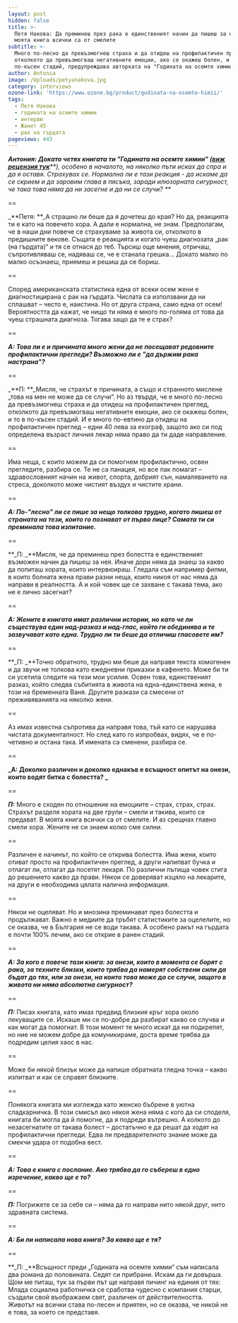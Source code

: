 ```yaml
---
layout: post
hidden: false
title: >-
  Петя Накова: Да преминеш през рака е единственият начин да пишеш за него. В
  моята книга всички са от смелите
subtitle: >-
  Много по-лесно да превъзмогнеш страха и да отидеш на профилактичен преглед,
  отколкото да превъзмогваш негативните емоции, ако се окажеш болен, и то в
  по-късен стадий, предупреждава авторката на "Годината на осемте химии"
author: Antonia
image: /Uploads/petyanakova.jpg
category: interviews
ozone-link: 'https://www.ozone.bg/product/godinata-na-osemte-himii/'
tags:
  - Петя Накова
  - годината на осемте химии
  - интервю
  - Жанет 45
  - рак на гърдата
pageviews: 443
---
```

_**Антония: Докато четях книгата ти "Годината на осемте химии" (**_[_**виж рецензия тук**_](https://literaturnirazgovori.com/bookreviews/2019/02/15/10-23-%D1%80%D0%B5%D1%86%D0%B5%D0%BD%D0%B7%D0%B8%D1%8F-%D0%BF%D0%B5%D1%82%D1%8F-%D0%BD%D0%B0%D0%BA%D0%BE%D0%B2%D0%B0-%D0%B3%D0%BE%D0%B4%D0%B8%D0%BD%D0%B0%D1%82%D0%B0-%D0%BD%D0%B0-%D0%BE%D1%81%D0%B5%D0%BC%D1%82%D0%B5-%D1%85%D0%B8%D0%BC%D0%B8%D0%B8.html)_**), особено в началото, на няколко пъти исках да спра и да я оставя. Страхувах се. Нормална ли е тази реакция - да искаме да се скрием и да заровим глава в пясъка, заради илюзорната сигурност, че така това няма да ни засегне и да ни се случи? **_

\==

_**Петя: **_А страшно ли беше да я дочетеш до края? Но да, реакцията ти е като на повечето хора. А дали е нормална, не знам. Предполагам, че в наши дни повече се страхуваме за живота си, отколкото в предишните векове. Същата е реакцията и когато чуеш диагнозата „рак (на гърдата)“ и тя се отнася до теб. Търсиш още мнения, отричаш, съпротивляваш се, надяваш се, че е станала грешка… Докато малко по малко осъзнаеш, приемеш и решиш да се бориш.

\==

Според американската статистика една от всеки осем жени е диагностицирана с рак на гърдата. Числата са използвани да ни сплашват – често е, наистина. Но от друга страна, само една от осем!  Вероятността да кажат, че нищо ти няма е много по-голяма от това да чуеш страшната диагноза. Тогава защо да те е страх? 

\==

_**А: Това ли е и причината много жени да не посещават редовните профилактични прегледи? Възможно ли е "да държим рака настрана"?**_

\==

_**П: **_Мисля, че страхът е причината, а също и странното мислене „това на мен не може да се случи“. Но аз твърдя, че е много по-лесно да превъзмогнеш страха и да отидеш на профилактичен преглед, отколкото да превъзмогваш негативните емоции, ако се окажеш болен, и то в по-късен стадий. И е много по-евтино да отидеш на профилактичен преглед – едни 40 лева за ехограф, защото ако си под определена възраст личния лекар няма право да ти даде направление. 

\==

Има неща, с които можем да си помогнем профилактично, освен прегледите, разбира се. Те не са панацея, но все пак помагат – здравословният начин на живот, спорта, добрият сън, намаляването на стреса, доколкото може чистият въздух и чистите храни. 

\==

**_А: По-"лесно" ли се пише за нещо толкова трудно, когато пишеш от страната на тези, които го познават от първо лице? Самата ти си преминала това изпитание._**

\==

**_П: _**Мисля, че да преминеш през болестта е единственият възможен начин да пишеш за нея. Иначе дори няма да знаеш за какво да попиташ хората, които интервюираш. Гледала съм например филми, в които болната жена прави разни неща, които никоя от нас няма да направи в реалността. А и кой човек ще се захване с такава тема, ако не е лично засегнат?

\==

**_А: Жените в книгата имат различни истории, но като че ли съществува един над-разказ и над-глас, който ги обединява и те зазвучават като една. Трудно ли ти беше да отличиш гласовете им?_**

\==

**_П: _**Точно обратното, трудно ми беше да направя текста хомогенен и да звучи не толкова като ежедневни приказки в кафенето. Може би ти си усетила следите на тези мои усилия. Освен това, единственият разказ, който следва събитията в живота на една-единствена жена, е този на бременната Ваня. Другите разкази са смесени от преживяванията на няколко жени. 

\==

Аз имах известна съпротива да направя това, тъй като се нарушава чистата документалност. Но след като го изпробвах, видях, че е по-четивно и остана така. И имената са сменени, разбира се.  

\==

**_А: Доколко различен и доколко еднакъв е всъщност опитът на онези, които водят битка с болестта? _**

\==

**_П:_** Много е сходен по отношение на емоциите – страх, страх, страх. Страхът разделя хората на две групи – смели и такива, които се предават. В моята книга всички са от смелите. И аз срещнах главно смели хора. Жените не си знаем колко сме силни. 

\==

Различен е начинът, по който се открива болестта. Има жени, които отиват просто на профилактичен преглед, а други напипват бучка и отлагат ли, отлагат да посетят лекаря. По различни пътища човек стига до решението какво да прави. Някои се доверяват изцяло на лекарите, на други е необходима цялата налична информация. 

\==

Някои не оцеляват. Но и мнозина преминават през болестта и продължават. Важно е медиите да тръбят статистиките за оцелелите, но се оказва, че в България не се води такава. А особено ракът на гърдата е почти 100% лечим, ако се открие в ранен стадий.   

\==

**_А: За кого е повече тази книга: за онези, които в момента се борят с рака, за техните близки, които трябва да намерят собствени сили да бъдат до тях, или за онези, на които това може да се случи, защото в живота ни няма абсолютна сигурност?_**

\==

**_П:_** Писах книгата, като имах предвид близкия кръг хора около лекуващите се. Искаше ми се по-добре да разбират какво се случва и как могат да помогнат. В този момент те много искат да ни подкрепят, но ние не можем добре да комуникираме, доста време трябва да подредим целия хаос в нас. 

\==

Може би някой близък може да напише обратната гледна точка – какво изпитват и как се справят близките. 

\==

Понякога книгата ми изглежда като женско бъбрене в уютна сладкарничка. В този смисъл ако някоя жена няма с кого да си споделя, книгата би могла да й помогне, да я подреди вътрешно. А колкото до незасегнатите от такава болест – достатъчно е да решат да ходят на профилактични прегледи. Едва ли предварителното знание може да смекчи удара от подобна вест.  

\==

**_А: Това е книга с послание. Ако трябва да го събереш в едно изречение, какво ще е то?_**

\==

**_П:_** Погрижете се за себе си – няма да го направи нито някой друг, нито здравната система. 

\==

**_А: Би ли написала нова книга? За какво ще е тя?_**

\==

**_П: _**Всъщност преди „Годината на осемте химии“ съм написала два романа до половината. Седят си прибрани. Искам да ги довърша. Щом ме питаш, тук за първи път ще направя пичинг на единия от тях: Млада социална работничка се сработва чудесно с компания старци, създали свой въображаем свят, различен от действителността. Животът на всички става по-лесен и приятен, но се оказва, че никой не е това, за което се представя.
